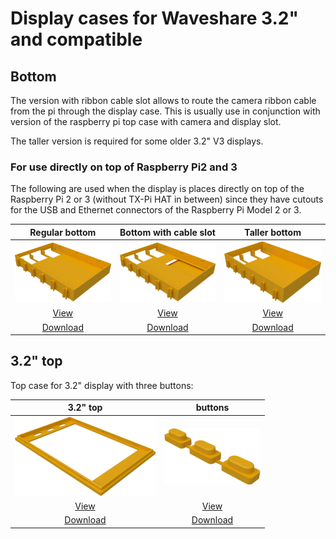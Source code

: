 # Display cases for Waveshare 3.2" and compatible

## Bottom

The version with ribbon cable slot allows to route the camera ribbon cable from the pi through the display case. This is usually 
use in conjunction with version of the raspberry pi top case with camera and display slot.

The taller version is required for some older 3.2" V3 displays.

### For use directly on top of Raspberry Pi2 and 3

The following are used when the display is places directly on top of the Raspberry Pi 2 or 3 (without TX-Pi HAT in between) since they have cutouts for the USB and Ethernet connectors of the Raspberry Pi Model 2 or 3.

| Regular bottom | Bottom with cable slot | Taller bottom |
|:---:|:---:|:---:|
| ![Bottom](../common/images/display_v4_bottom.png) | ![Bottom](../common/images/display_v4_bottom_with_ribbon_slot.png) | ![Bottom for 3.2" V3 display](./images/display32_v3_bottom.png) |
| [View](../common/display_v4_bottom.stl) | [View](../common/display_v4_bottom_with_ribbon_slot.stl) | [View](display32_v3_bottom.stl) |
| [Download](../common/display_v4_bottom.stl?raw=true) | [Download](../common/display_v4_bottom.stl?raw=true) | [Download](display32_v3_bottom.stl?raw=true) |

## 3.2" top

Top case for 3.2" display with three buttons:

| 3.2" top | buttons |
|:---:|:---:|
| ![Top 3.2"](./images/display32_top.png) | ![Buttons](./images/buttons.png) |
| [View](display32_top.stl) | [View](buttons.stl) |
| [Download](display32_top.stl?raw=true) | [Download](buttons.stl?raw=true) |
